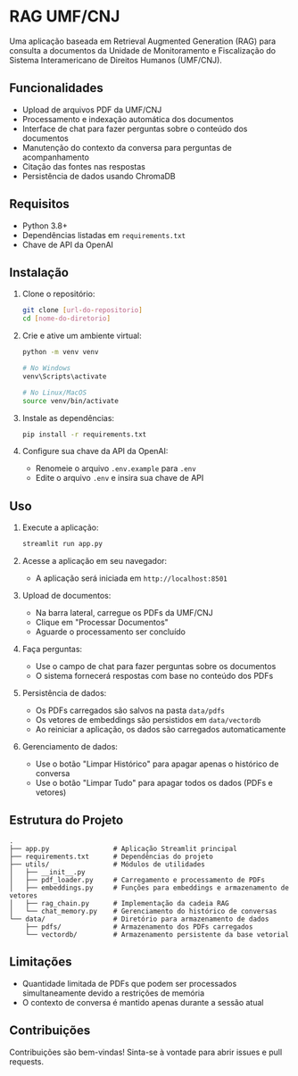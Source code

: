 # RAG UMF/CNJ

Uma aplicação baseada em Retrieval Augmented Generation (RAG) para consulta a documentos da Unidade de Monitoramento e Fiscalização do Sistema Interamericano de Direitos Humanos (UMF/CNJ).

## Funcionalidades

- Upload de arquivos PDF da UMF/CNJ
- Processamento e indexação automática dos documentos
- Interface de chat para fazer perguntas sobre o conteúdo dos documentos
- Manutenção do contexto da conversa para perguntas de acompanhamento
- Citação das fontes nas respostas
- Persistência de dados usando ChromaDB

## Requisitos

- Python 3.8+
- Dependências listadas em `requirements.txt`
- Chave de API da OpenAI

## Instalação

1. Clone o repositório:

   ```bash
   git clone [url-do-repositorio]
   cd [nome-do-diretorio]
   ```

2. Crie e ative um ambiente virtual:

   ```bash
   python -m venv venv

   # No Windows
   venv\Scripts\activate

   # No Linux/MacOS
   source venv/bin/activate
   ```

3. Instale as dependências:

   ```bash
   pip install -r requirements.txt
   ```

4. Configure sua chave da API da OpenAI:
   - Renomeie o arquivo `.env.example` para `.env`
   - Edite o arquivo `.env` e insira sua chave de API

## Uso

1. Execute a aplicação:

   ```bash
   streamlit run app.py
   ```

2. Acesse a aplicação em seu navegador:

   - A aplicação será iniciada em `http://localhost:8501`

3. Upload de documentos:

   - Na barra lateral, carregue os PDFs da UMF/CNJ
   - Clique em "Processar Documentos"
   - Aguarde o processamento ser concluído

4. Faça perguntas:

   - Use o campo de chat para fazer perguntas sobre os documentos
   - O sistema fornecerá respostas com base no conteúdo dos PDFs

5. Persistência de dados:

   - Os PDFs carregados são salvos na pasta `data/pdfs`
   - Os vetores de embeddings são persistidos em `data/vectordb`
   - Ao reiniciar a aplicação, os dados são carregados automaticamente

6. Gerenciamento de dados:
   - Use o botão "Limpar Histórico" para apagar apenas o histórico de conversa
   - Use o botão "Limpar Tudo" para apagar todos os dados (PDFs e vetores)

## Estrutura do Projeto

```
.
├── app.py                # Aplicação Streamlit principal
├── requirements.txt      # Dependências do projeto
├── utils/                # Módulos de utilidades
│   ├── __init__.py
│   ├── pdf_loader.py     # Carregamento e processamento de PDFs
│   ├── embeddings.py     # Funções para embeddings e armazenamento de vetores
│   ├── rag_chain.py      # Implementação da cadeia RAG
│   └── chat_memory.py    # Gerenciamento do histórico de conversas
└── data/                 # Diretório para armazenamento de dados
    ├── pdfs/             # Armazenamento dos PDFs carregados
    └── vectordb/         # Armazenamento persistente da base vetorial
```

## Limitações

- Quantidade limitada de PDFs que podem ser processados simultaneamente devido a restrições de memória
- O contexto de conversa é mantido apenas durante a sessão atual

## Contribuições

Contribuições são bem-vindas! Sinta-se à vontade para abrir issues e pull requests.
